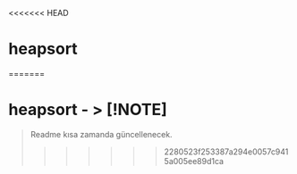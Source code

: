<<<<<<< HEAD
# heapsort
=======
# heapsort - > [!NOTE]  
> Readme kısa zamanda güncellenecek.
>>>>>>> 2280523f253387a294e0057c9415a005ee89d1ca
